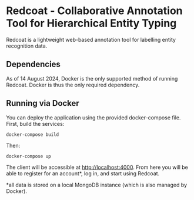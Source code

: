 # Redcoat - Collaborative Annotation Tool for Hierarchical Entity Typing

Redcoat is a lightweight web-based annotation tool for labelling entity recognition data.

## Dependencies

As of 14 August 2024, Docker is the only supported method of running Redcoat. Docker is thus the only required dependency.

## Running via Docker

You can deploy the application using the provided docker-compose file. First, build the services:

```
docker-compose build
```

Then:

```
docker-compose up
```

The client will be accessible at [http://localhost:4000](http://localhost:4000). From here you will be able to register for an account\*, log in, and start using Redcoat.

\*all data is stored on a local MongoDB instance (which is also managed by Docker).
